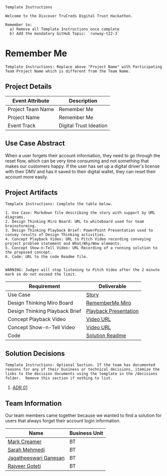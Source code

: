 ```
Template Instructions
 
Welcome to the Discover TruCreds Digital Trust Hackathon.

Remember to:
  a) Remove all Template Instructions once complete
  b) Add the mandatory GitHub Topic: `runway-t22-3`

```
 
# Remember Me
```
Template Instructions: Replace above "Project Name" with Participating Team Project Name which is different from the Team Name.
```

## Project Details

| Event Attribute| Description |
| --- | --- |
| Project Team Name | Remember Me |
| Project Name | Remember Me |
| Event Track | Digital Trust Ideation |
 
## Use Case Abstract

When a user forgets their account information, they need to go through the reset flow, which can be very time consuming and not something that makes our customers happy. If the user has set up a digital driver's license with their DMV and has it saved to their digital wallet, they can reset their account more easily.

## Project Artifacts
```
Template Instructions: Complete the table below.

1. Use Case: Markdown file describing the story with support by UML diagrams. 
2. Design Thinking Miro Board: URL to whiteboard used for team brainstorming. 
3. Design Thinking Playback Brief: PowerPoint Presentation used to convey results of Design Thinking activities.
4. Concept Playback Video: URL to Pitch Video recording conveying project problem statement and What/Why/Wow elements.
5. Concept Show-n-Tell Video: URL Recording of a running solution to the proposed concept. 
6. Code: URL to the code Readme file. 

 
WARNING: Judges will stop listening to Pitch Video after the 2 minute mark so do not exceed the limit.
```

| Requirement | Deliverable |
| --- | --- |
| Use Case | [Story](./designs/usecase.md) |
| Design Thinking Miro Board | [RememberMe Miro](https://miro.com/app/board/uXjVPdzMVh0=/?share_link_id=784470130398) |
| Design Thinking Playback Brief | [Playback Presentation](./presentations/playback-brief.ppt)|
| Concept Playback Video | [Video URL]()|
| Concept Show-n-Tell Video | [Video URL]() |
| Code |  [Solution Readme](./hackproject/code/README.md) |

## Solution Decisions
```
Template Instructions: Optional Section. If the team has documented reasons for any of their business or technical decisions, itemize the links to the decision documents using the template in the /decisions folder.  Remove this section if nothing to list.
```

1. [ADR 01](./decisions/adr-01.md)

## Team Information

Our team members came together because we wanted to find a solution for users that always forget their account login information.
 
| Name | Business Unit |
| --- | --- |
| [Mark Creamer](mailto:markcreamer@discover.com) | BT |
| [Sarah Mehmedi](mailto:sarahmehmedi@discover.com) | BT |
| [Jagatheeswari Ganesan](mailto:jagatheeswariganesan@discover.com) | BT |
| [Rajveer Goteti](mailto:rajveergoteti@discover.com) | BT |


